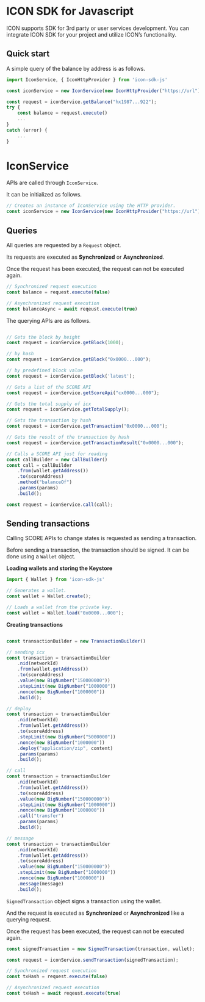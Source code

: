 # ICON SDK for Javascript

ICON supports SDK for 3rd party or user services development. You can integrate ICON SDK for your project and utilize ICON’s functionality.


## Quick start

A simple query of the balance by address is as follows.

```javascript
import IconService, { IconHttpProvider } from 'icon-sdk-js'

const iconService = new IconService(new IconHttpProvider("https://url"));

const request = iconService.getBalance("hx1987...922");
try {
    const balance = request.execute()
    ...
}
catch (error) {
    ...
}
```


# IconService

APIs are called through `IconService`.

It can be initialized as follows.

```javascript
// Creates an instance of IconService using the HTTP provider.
const iconService = new IconService(new IconHttpProvider("https://url"));
```


## Queries

All queries are requested by a `Request` object.

Its requests are executed as **Synchronized** or **Asynchronized**.

Once the request has been executed, the request can not be executed again.

```javascript
// Synchronized request execution
const balance = request.execute(false)

// Asynchronized request execution
const balanceAsync = await reqeust.execute(true)
```

The querying APIs are as follows.

```javascript

// Gets the block by height
const request = iconService.getBlock(1000);

// by hash
const request = iconService.getBlock("0x0000...000");

// by predefined block value
const request = iconService.getBlock('latest');

// Gets a list of the SCORE API
const request = iconService.getScoreApi("cx0000...000");

// Gets the total supply of icx
const request = iconService.getTotalSupply();

// Gets the transaction by hash
const request = iconService.getTransaction("0x0000...000");

// Gets the result of the transaction by hash
const request = iconService.getTransactionResult("0x0000...000");

// Calls a SCORE API just for reading
const callBuilder = new CallBuilder()
const call = callBuilder
    .from(wallet.getAddress())
    .to(scoreAddress)
    .method("balanceOf")
    .params(params)
    .build();

const request = iconService.call(call);
```


## Sending transactions

Calling SCORE APIs to change states is requested as sending a transaction.

Before sending a transaction, the transaction should be signed. It can be done using a `Wallet` object.

**Loading wallets and storing the Keystore**

```javascript
import { Wallet } from 'icon-sdk-js'

// Generates a wallet.
const wallet = Wallet.create();

// Loads a wallet from the private key.
const wallet = Wallet.load("0x0000...000");
```

**Creating transactions**

```javascript

const transactionBuilder = new TransactionBuilder()

// sending icx
const transaction = transactionBuilder
    .nid(networkId)
    .from(wallet.getAddress())
    .to(scoreAddress)
    .value(new BigNumber("150000000"))
    .stepLimit(new BigNumber("1000000"))
    .nonce(new BigNumber("1000000"))
    .build();

// deploy
const transaction = transactionBuilder
    .nid(networkId)
    .from(wallet.getAddress())
    .to(scoreAddress)
    .stepLimit(new BigNumber("5000000"))
    .nonce(new BigNumber("1000000"))
    .deploy("application/zip", content)
    .params(params)
    .build();

// call
const transaction = transactionBuilder
    .nid(networkId)
    .from(wallet.getAddress())
    .to(scoreAddress)
    .value(new BigNumber("150000000"))
    .stepLimit(new BigNumber("1000000"))
    .nonce(new BigNumber("1000000"))
    .call("transfer")
    .params(params)
    .build();

// message
const transaction = transactionBuilder
    .nid(networkId)
    .from(wallet.getAddress())
    .to(scoreAddress)
    .value(new BigNumber("150000000"))
    .stepLimit(new BigNumber("1000000"))
    .nonce(new BigNumber("1000000"))
    .message(message)
    .build();
```

`SignedTransaction` object signs a transaction using the wallet.

And the request is executed as **Synchronized** or **Asynchronized** like a querying request.

Once the request has been executed, the request can not be executed again.

```javascript
const signedTransaction = new SignedTransaction(transaction, wallet);

const request = iconService.sendTransaction(signedTransaction);

// Synchronized request execution
const txHash = request.execute(false)

// Asynchronized request execution
const txHash = await reqeust.execute(true)
```